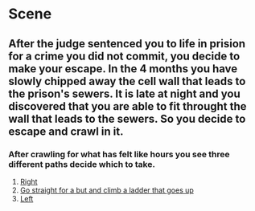 # Scene
## After the judge sentenced you to life in prision for a crime you did not commit, you decide to make your escape. In the 4 months you have slowly chipped away the cell wall that leads to the prison's sewers. It is late at night and you discovered that you are able to fit throught the wall that leads to the sewers. So you decide to escape and crawl in it. 
### After crawling for what has felt like hours you see three different paths decide which to take.</br>
1. [Right](right.md)
2. [Go straight for a but and climb a ladder that goes up](straight.md)
3. [Left](left.md)


